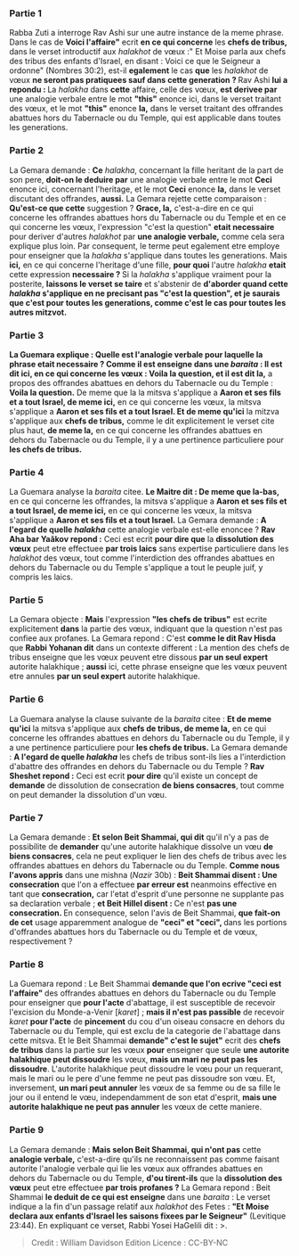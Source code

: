 
### Partie 1
Rabba Zuti a interroge Rav Ashi sur une autre instance de la meme phrase. Dans le cas de <b>Voici l'affaire"</b> ecrit <b>en ce qui concerne</b> les <b>chefs de tribus,</b> dans le verset introductif aux <i>halakhot</i> de vœux :" Et Moise parla aux chefs des tribus des enfants d'Israel, en disant : Voici ce que le Seigneur a ordonne" (Nombres 30:2), est-il <b>egalement</b> le cas <b>que</b> les <i>halakhot</i> de vœux <b>ne seront pas pratiquees sauf dans cette generation ? </b> Rav Ashi <b>lui a repondu : </b> La <i>halakha</i> dans <b>cette</b> affaire, celle des vœux, <b>est derivee par</b> une analogie verbale entre le mot <b>"this"</b> enonce ici, dans le verset traitant des vœux, et le mot <b>"this"</b> enonce <b>la,</b> dans le verset traitant des offrandes abattues hors du Tabernacle ou du Temple, qui est applicable dans toutes les generations.

### Partie 2
La Gemara demande : <b>Ce</b> <i>halakha</i>, concernant la fille heritant de la part de son pere, <b>doit-on le deduire par</b> une analogie verbale entre le mot <b>Ceci</b> enonce ici, concernant l'heritage, et le mot <b>Ceci</b> enonce <b>la,</b> dans le verset discutant des offrandes, <b>aussi.</b> La Gemara rejette cette comparaison : <b>Qu'est-ce que cette</b> suggestion ? <b>Grace, la,</b> c'est-a-dire en ce qui concerne les offrandes abattues hors du Tabernacle ou du Temple et en ce qui concerne les vœux, l'expression "c'est la question" <b>etait necessaire</b> pour deriver d'autres <i>halakhot</i> par <b>une analogie verbale,</b> comme cela sera explique plus loin. Par consequent, le terme peut egalement etre employe pour enseigner que la <i>halakha</i> s'applique dans toutes les generations. Mais <b>ici,</b> en ce qui concerne l'heritage d'une fille, <b>pour quoi</b> l'autre <i>halakha</i> <b>etait</b> cette expression <b>necessaire ? </b> Si la <i>halakha</i> s'applique vraiment pour la posterite, <b>laissons le verset se taire</b> et s'abstenir de <b>d'aborder quand cette <i>halakha</i> s'applique en ne precisant pas "c'est la question", <b>et je</b> saurais <b>que c'est pour toutes les generations,</b> comme c'est le cas pour toutes les autres mitzvot.

### Partie 3
La Guemara explique : <b>Quelle</b> est l'<b>analogie verbale</b> pour laquelle la phrase etait necessaire ? <b>Comme il est enseigne</b> dans une <i>baraita</i> : <b>Il est dit ici,</b> en ce qui concerne les vœux : <b>Voila la question,</b> et il est dit la,</b> a propos des offrandes abattues en dehors du Tabernacle ou du Temple : <b>Voila la question.</b> De meme que la</b> la mitsva s'applique a <b>Aaron et ses fils et a tout Israel, de meme ici,</b> en ce qui concerne les vœux, la mitsva s'applique a <b>Aaron et ses fils et a tout Israel. Et de meme qu'ici</b> la mitzva s'applique aux <b>chefs de tribus,</b> comme le dit explicitement le verset cite plus haut, <b>de meme la,</b> en ce qui concerne les offrandes abattues en dehors du Tabernacle ou du Temple, il y a une pertinence particuliere pour <b>les chefs de tribus.</b>

### Partie 4
La Guemara analyse la <i>baraita</i> citee. <b>Le Maitre dit : De meme que la-bas,</b> en ce qui concerne les offrandes, la mitsva s'applique a <b>Aaron et ses fils et a tout Israel, de meme ici,</b> en ce qui concerne les vœux, la mitsva s'applique a <b>Aaron et ses fils et a tout Israel.</b> La Gemara demande : <b>A l'egard de quelle <i>halakha</i></b> cette analogie verbale est-elle enoncee ? <b>Rav Aha bar Yaâkov repond :</b> Ceci est ecrit <b>pour dire que</b> la <b>dissolution des vœux</b> peut etre effectuee <b>par trois laics</b> sans expertise particuliere dans les <i>halakhot</i> des vœux, tout comme l'interdiction des offrandes abattues en dehors du Tabernacle ou du Temple s'applique a tout le peuple juif, y compris les laics.

### Partie 5
La Gemara objecte : <b>Mais</b> l'expression <b>"les chefs de tribus"</b> est ecrite</b> explicitement <b>dans</b> la partie des vœux, indiquant que la question n'est pas confiee aux profanes. La Gemara repond : C'est <b>comme le dit Rav Hisda</b> que <b>Rabbi Yohanan dit</b> dans un contexte different : La mention des chefs de tribus enseigne que les vœux peuvent etre dissous <b>par un seul expert</b> autorite halakhique ; <b>aussi</b> ici, cette phrase enseigne que les vœux peuvent etre annules <b>par un seul expert</b> autorite halakhique.

### Partie 6
La Guemara analyse la clause suivante de la <i>baraita</i> citee : <b>Et de meme qu'ici</b> la mitsva s'applique aux <b>chefs de tribus, de meme la,</b> en ce qui concerne les offrandes abattues en dehors du Tabernacle ou du Temple, il y a une pertinence particuliere pour <b>les chefs de tribus.</b> La Gemara demande : <b>A l'egard de quelle <i>halakha</i></b> les chefs de tribus sont-ils lies a l'interdiction d'abattre des offrandes en dehors du Tabernacle ou du Temple ? <b>Rav Sheshet repond :</b> Ceci est ecrit <b>pour dire</b> qu'il existe</b> un concept de <b>demande</b> de dissolution de consecration <b>de biens consacres</b>, tout comme on peut demander la dissolution d'un vœu.

### Partie 7
La Gemara demande : <b>Et selon Beit Shammai, qui dit</b> qu'il n'y a pas</b> de possibilite de <b>demander</b> qu'une autorite halakhique dissolve un vœu <b>de biens consacres</b>, cela ne peut expliquer le lien des chefs de tribus avec les offrandes abattues en dehors du Tabernacle ou du Temple. <b>Comme nous l'avons appris</b> dans une mishna (<i>Nazir</i> 30b) : <b>Beit Shammai disent : Une consecration</b> que l'on a effectuee <b>par erreur est</b> neanmoins effective en tant que <b>consecration,</b> car l'etat d'esprit d'une personne ne supplante pas sa declaration verbale ; <b>et Beit Hillel disent : </b> Ce n'est <b>pas une consecration. </b> En consequence, selon l'avis de Beit Shammai, <b>que fait-on de cet</b> usage apparemment analogue de <b>"ceci" et "ceci", </b> dans les portions d'offrandes abattues hors du Tabernacle ou du Temple et de vœux, respectivement ?

### Partie 8
La Guemara repond : Le Beit Shammai <b>demande que l'on ecrive "ceci est l'affaire" </b> des offrandes abattues en dehors</b> du Tabernacle ou du Temple pour enseigner que <b>pour l'acte</b> d'abattage, il est susceptible</b> de recevoir l'excision du Monde-a-Venir [<i>karet</i>] ; <b>mais il n'est pas passible</b> de recevoir <i>karet</i> <b>pour l'acte</b> de <b>pincement</b> du cou d'un oiseau consacre en dehors du Tabernacle ou du Temple, qui est exclu de la categorie de l'abattage dans cette mitsva. Et le Beit Shammai <b>demande" c'est le sujet"</b> ecrit des <b>chefs de tribus</b> dans la partie sur les vœux <b>pour</b> enseigner que seule <b>une autorite halakhique peut dissoudre</b> les vœux, <b>mais un mari ne peut pas les dissoudre</b>. L'autorite halakhique peut dissoudre le vœu pour un requerant, mais le mari ou le pere d'une femme ne peut pas dissoudre son vœu. Et, inversement, <b>un mari peut annuler</b> les vœux de sa femme ou de sa fille le jour ou il entend le vœu, independamment de son etat d'esprit, <b>mais une autorite halakhique ne peut pas annuler</b> les vœux de cette maniere.

### Partie 9
La Gemara demande : <b>Mais selon Beit Shammai, qui n'ont pas</b> cette <b>analogie verbale,</b> c'est-a-dire qu'ils ne reconnaissent pas comme faisant autorite l'analogie verbale qui lie les vœux aux offrandes abattues en dehors du Tabernacle ou du Temple, <b>d'ou tirent-ils</b> que la <b>dissolution des vœux</b> peut etre effectuee <b>par trois profanes ?</b> La Gemara repond : Beit Shammai <b>le deduit de ce qui est enseigne</b> dans une <i>baraita</i> : Le verset indique a la fin d'un passage relatif aux <i>halakhot</i> des Fetes : <b>"Et Moise declara aux enfants d'Israel les saisons fixees par le Seigneur"</b> (Levitique 23:44). En expliquant ce verset, Rabbi Yosei HaGelili dit :</b> >.

>Credit : William Davidson Edition
>Licence : CC-BY-NC